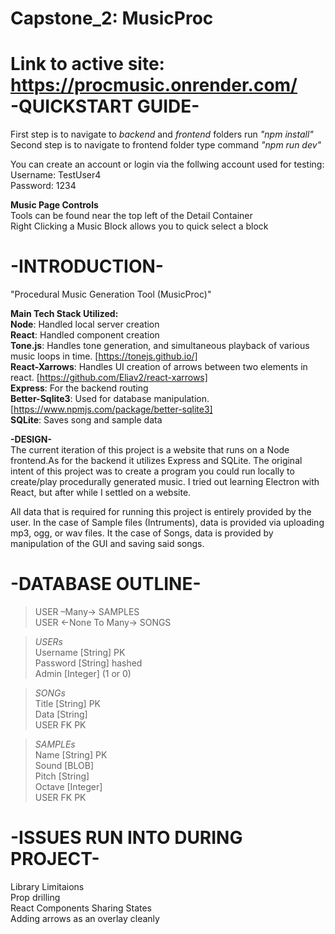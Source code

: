 
# Capstone_2: MusicProc  
**Link to active site:** https://procmusic.onrender.com/  
**-QUICKSTART GUIDE-**  
======================================  
First step is to navigate to *backend* and *frontend* folders run *"npm install"*  
Second step is to navigate to frontend folder type command *"npm run dev"*  
  
You can create an account or login via the follwing account used for testing:  
Username: TestUser4  
Password: 1234  

**Music Page Controls**  
Tools can be found near the top left of the Detail Container  
Right Clicking a Music Block allows you to quick select a block  
  
  
**-INTRODUCTION-**  
======================================  
"Procedural Music Generation Tool (MusicProc)"  
  
**Main Tech Stack Utilized:**  
**Node**: Handled local server creation  
**React**: Handled component creation  
**Tone.js**: Handles tone generation, and simultaneous playback of various music loops in time. [https://tonejs.github.io/]  
**React-Xarrows**: Handles UI creation of arrows between two elements in react. [https://github.com/Eliav2/react-xarrows]  
**Express**: For the backend routing  
**Better-Sqlite3**: Used for database manipulation. [https://www.npmjs.com/package/better-sqlite3]  
**SQLite**: Saves song and sample data  
  
**-DESIGN-**  
The current iteration of this project is a website that runs on a Node frontend.As for the backend it utilizes Express and SQLite. The original intent of this project was to create a program you could run locally to create/play procedurally generated music. I tried out learning Electron with React, but after while I settled on a website.  
  
All data that is required for running this project is entirely provided by the user. In the case of Sample files (Intruments), data is provided via uploading mp3, ogg, or wav files. It the case of Songs, data is provided by manipulation of the GUI and saving said songs.  
  
**-DATABASE OUTLINE-**  
======================================
>USER –Many→ SAMPLES  
>USER ←None To Many→ SONGS  

>*USERs*    
>Username [String] PK  
>Password [String] hashed  
>Admin [Integer] (1 or 0)  

>*SONGs*    
>Title [String] PK  
>Data [String]  
>USER FK PK  

>*SAMPLEs*      
>Name [String] PK  
>Sound [BLOB]  
>Pitch [String]  
>Octave [Integer]  
>USER FK PK  

  
**-ISSUES RUN INTO DURING PROJECT-**
======================================
Library Limitaions   
Prop drilling    
React Components Sharing States  
Adding arrows as an overlay cleanly  

